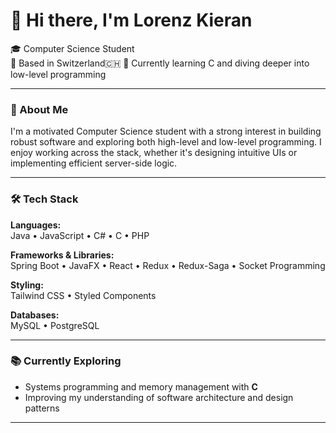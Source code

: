 # 👋 Hi there, I'm Lorenz Kieran

🎓 Computer Science Student  
📍 Based in Switzerland🇨🇭
🌱 Currently learning C and diving deeper into low-level programming

---

### 🧠 About Me

I'm a motivated Computer Science student with a strong interest in building robust software and exploring both high-level and low-level programming. I enjoy working across the stack, whether it's designing intuitive UIs or implementing efficient server-side logic.

---

### 🛠️ Tech Stack

**Languages:**  
Java • JavaScript • C# • C • PHP

**Frameworks & Libraries:**  
Spring Boot • JavaFX • React • Redux • Redux-Saga • Socket Programming

**Styling:**  
Tailwind CSS • Styled Components

**Databases:**  
MySQL • PostgreSQL

---

### 📚 Currently Exploring

- Systems programming and memory management with **C**
- Improving my understanding of software architecture and design patterns

---
